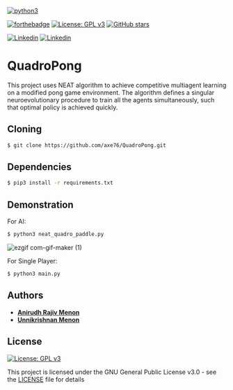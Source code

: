[![python3](https://img.shields.io/badge/python3-v3.6-teal?style=for-the-badge&logo=python)](https://www.python.org)

[![forthebadge](https://forthebadge.com/images/badges/works-on-my-machine.svg)](https://forthebadge.com)
 [![License: GPL v3](https://img.shields.io/badge/License-GPL%20v3-purple.svg)](http://www.gnu.org/licenses/gpl-3.0) [![GitHub stars](https://img.shields.io/github/stars/axe76/QuadroPong.svg?style=social&label=Star&maxAge=2592000)](https://GitHub.com/axe76/QuadroPong/stargazers/)

[![Linkedin](https://img.shields.io/badge/Linkedin-Anirudh%20Menon-success?style=for-the-badge&logo=linkedin)](https://www.linkedin.com/in/anirudh-menon-0b7764170/)
[![Linkedin](https://img.shields.io/badge/Linkedin-Unnikrishnan%20Menon-blue?style=for-the-badge&logo=linkedin)](https://www.linkedin.com/in/unnikrishnan-menon-aa013415a/)

# QuadroPong

This project uses NEAT algorithm to achieve competitive multiagent learning on a modified pong game environment. The algorithm defines a singular neuroevolutionary procedure to train all the agents simultaneously, such that optimal policy is achieved quickly.

## Cloning
```bash
$ git clone https://github.com/axe76/QuadroPong.git
```

## Dependencies
```bash
$ pip3 install -r requirements.txt
```

## Demonstration
For AI:
```bash
$ python3 neat_quadro_paddle.py
```

![ezgif com-gif-maker (1)](https://user-images.githubusercontent.com/36446402/111367409-b98d0d00-86ba-11eb-89c4-bf001e162ea5.gif)


For Single Player:
```bash
$ python3 main.py
```

## Authors
* [**Anirudh Rajiv Menon**](https://github.com/axe76)
* [**Unnikrishnan Menon**](https://github.com/7enTropy7)

## License
[![License: GPL v3](https://img.shields.io/badge/License-GPL%20v3-blueviolet.svg)](http://www.gnu.org/licenses/gpl-3.0)

This project is licensed under the GNU General Public License v3.0 - see the [LICENSE](LICENSE) file for details


